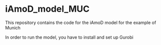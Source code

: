# iAmoD_model_MUC
This repository contains the code for the iAmoD model for the example of Munich

In order to run the model, you have to install and set up Gurobi
